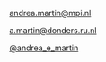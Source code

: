 [andrea.martin@mpi.nl](mailto:andrea.martin@mpi.nl)

[a.martin@donders.ru.nl](mailto:a.martin@donders.ru.nl)

[@andrea_e_martin](://twitter.com/andrea_e_martin)
